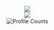 <p align="center">
<a href="https://github.com/NinjaLabs-Dev">
  <img src="https://github-readme-stats.vercel.app/api?username=NinjaLabs-Dev&count_private=true&hide_border=true&show_icons=true&include_all_commits=true&bg_color=1b1b1b&title_color=ffffff&text_color=FFFFFF&icon_color=FFFFFF">
</a>
  <br>
<a href="https://github.com/NinjaLabs-Dev">
  <img src="https://github-readme-stats.vercel.app/api/top-langs/?username=NinjaLabs-Dev&layout=compact&show_icons=true&hide_border=true&bg_color=1b1b1b&title_color=ffffff&text_color=FFFFFF&icon_color=FFFFFF">
</a>
  <br>
  <img src="https://komarev.com/ghpvc/?username=NinjaLabs-Dev&color=lightgrey&style=flat-square&label=Profile+Views" alt="Profile Counts">
</p>
<br>
